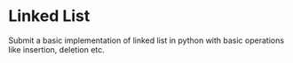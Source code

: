 # Linked List
Submit a basic implementation of linked list in python with basic operations like insertion, deletion etc.
